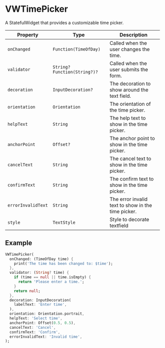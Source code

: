 # VWTimePicker

A StatefulWidget that provides a customizable time picker.

| Property           | Type                         | Description                                        |
|--------------------|------------------------------|----------------------------------------------------|
| `onChanged`        | `Function(TimeOfDay)`        | Called when the user changes the time.             |
| `validator`        | `String? Function(String?)?` | Called when the user submits the form.             |
| `decoration`       | `InputDecoration?`           | The decoration to show around the text field.      |
| `orientation`      | `Orientation`                | The orientation of the time picker.                |
| `helpText`         | `String`                     | The help text to show in the time picker.          |
| `anchorPoint`      | `Offset?`                    | The anchor point to show in the time picker.       |
| `cancelText`       | `String`                     | The cancel text to show in the time picker.        |
| `confirmText`      | `String`                     | The confirm text to show in the time picker.       |
| `errorInvalidText` | `String`                     | The error invalid text to show in the time picker. |
| `style`            | `TextStyle`                  | Style to decorate textfield                        |

## Example

```dart
VWTimePicker(
  onChanged: (TimeOfDay time) {
    print('The time has been changed to: $time');
  },
  validator: (String? time) {
    if (time == null || time.isEmpty) {
      return 'Please enter a time.';
    }
    return null;
  },
  decoration: InputDecoration(
    labelText: 'Enter time',
  ),
  orientation: Orientation.portrait,
  helpText: 'Select time',
  anchorPoint: Offset(0.5, 0.5),
  cancelText: 'Cancel',
  confirmText: 'Confirm',
  errorInvalidText: 'Invalid time',
);
```
